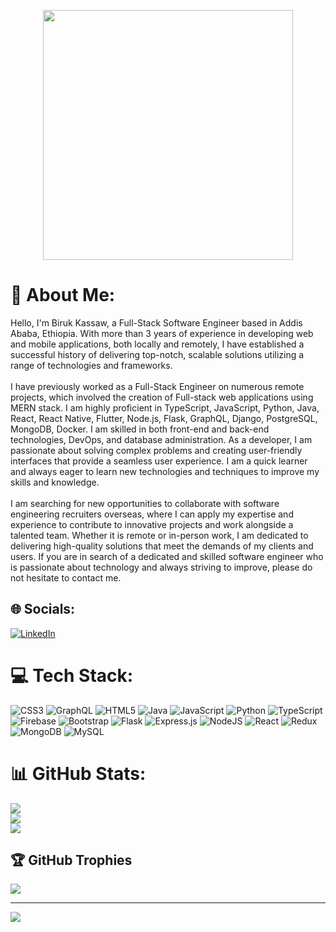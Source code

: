 <p align="center">
  <img src="https://rishavanand.github.io/static/images/greetings.gif" width="400"> 
</p>

# 💫 About Me:
Hello, I'm Biruk Kassaw, a Full-Stack Software Engineer based in Addis Ababa, Ethiopia. With more than 3 years of experience in developing web and mobile applications, both locally and remotely, I have established a successful history of delivering top-notch, scalable solutions utilizing a range of technologies and frameworks.<br><br>I have previously worked as a Full-Stack Engineer on numerous remote projects, which involved the creation of Full-stack web applications using MERN stack. I am highly proficient in TypeScript, JavaScript, Python, Java, React, React Native, Flutter, Node.js, Flask, GraphQL, Django, PostgreSQL, MongoDB, Docker. I am skilled in both front-end and back-end technologies, DevOps, and database administration. As a developer, I am passionate about solving complex problems and creating user-friendly interfaces that provide a seamless user experience. I am a quick learner and always eager to learn new technologies and techniques to improve my skills and knowledge.<br><br>I am searching for new opportunities to collaborate with software engineering recruiters overseas, where I can apply my expertise and experience to contribute to innovative projects and work alongside a talented team. Whether it is remote or in-person work, I am dedicated to delivering high-quality solutions that meet the demands of my clients and users. If you are in search of a dedicated and skilled software engineer who is passionate about technology and always striving to improve, please do not hesitate to contact me.


## 🌐 Socials:
[![LinkedIn](https://img.shields.io/badge/LinkedIn-%230077B5.svg?logo=linkedin&logoColor=white)](https://linkedin.com/in/biruk-kassaw-2b79ab229) 

# 💻 Tech Stack:
![CSS3](https://img.shields.io/badge/css3-%231572B6.svg?style=for-the-badge&logo=css3&logoColor=white) ![GraphQL](https://img.shields.io/badge/-GraphQL-E10098?style=for-the-badge&logo=graphql&logoColor=white) ![HTML5](https://img.shields.io/badge/html5-%23E34F26.svg?style=for-the-badge&logo=html5&logoColor=white) ![Java](https://img.shields.io/badge/java-%23ED8B00.svg?style=for-the-badge&logo=java&logoColor=white) ![JavaScript](https://img.shields.io/badge/javascript-%23323330.svg?style=for-the-badge&logo=javascript&logoColor=%23F7DF1E) ![Python](https://img.shields.io/badge/python-3670A0?style=for-the-badge&logo=python&logoColor=ffdd54) ![TypeScript](https://img.shields.io/badge/typescript-%23007ACC.svg?style=for-the-badge&logo=typescript&logoColor=white) ![Firebase](https://img.shields.io/badge/firebase-%23039BE5.svg?style=for-the-badge&logo=firebase) ![Bootstrap](https://img.shields.io/badge/bootstrap-%23563D7C.svg?style=for-the-badge&logo=bootstrap&logoColor=white) ![Flask](https://img.shields.io/badge/flask-%23000.svg?style=for-the-badge&logo=flask&logoColor=white) ![Express.js](https://img.shields.io/badge/express.js-%23404d59.svg?style=for-the-badge&logo=express&logoColor=%2361DAFB) ![NodeJS](https://img.shields.io/badge/node.js-6DA55F?style=for-the-badge&logo=node.js&logoColor=white) ![React](https://img.shields.io/badge/react-%2320232a.svg?style=for-the-badge&logo=react&logoColor=%2361DAFB) ![Redux](https://img.shields.io/badge/redux-%23593d88.svg?style=for-the-badge&logo=redux&logoColor=white) ![MongoDB](https://img.shields.io/badge/MongoDB-%234ea94b.svg?style=for-the-badge&logo=mongodb&logoColor=white) ![MySQL](https://img.shields.io/badge/mysql-%2300f.svg?style=for-the-badge&logo=mysql&logoColor=white)
# 📊 GitHub Stats:
![](https://github-readme-stats.vercel.app/api?username=biruk-kassaw&theme=dark&hide_border=false&include_all_commits=true&count_private=true)<br/>
![](https://github-readme-streak-stats.herokuapp.com/?user=biruk-kassaw&theme=dark&hide_border=false)<br/>
![](https://github-readme-stats.vercel.app/api/top-langs/?username=biruk-kassaw&theme=dark&hide_border=false&include_all_commits=true&count_private=true&layout=compact)

## 🏆 GitHub Trophies
![](https://github-profile-trophy.vercel.app/?username=biruk-kassaw&theme=radical&no-frame=false&no-bg=true&margin-w=4)

---
[![](https://visitcount.itsvg.in/api?id=biruk-kassaw&icon=0&color=0)](https://visitcount.itsvg.in)

<!-- Proudly created with GPRM ( https://gprm.itsvg.in ) -->
